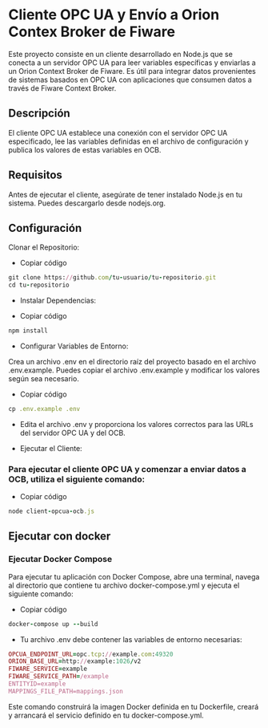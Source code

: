 # Cliente OPC UA y Envío a Orion Contex Broker de Fiware

Este proyecto consiste en un cliente desarrollado en Node.js que se conecta a un servidor OPC UA para leer variables específicas y enviarlas a un Orion Context Broker de Fiware. Es útil para integrar datos provenientes de sistemas basados en OPC UA con aplicaciones que consumen datos a través de Fiware Context Broker.

## Descripción
El cliente OPC UA establece una conexión con el servidor OPC UA especificado, lee las variables definidas en el archivo de configuración y publica los valores de estas variables en OCB.

## Requisitos
Antes de ejecutar el cliente, asegúrate de tener instalado Node.js en tu sistema. Puedes descargarlo desde nodejs.org.

## Configuración
Clonar el Repositorio:

- Copiar código
```ruby
git clone https://github.com/tu-usuario/tu-repositorio.git
cd tu-repositorio
```

- Instalar Dependencias:

- Copiar código
```ruby
npm install
```

- Configurar Variables de Entorno:

Crea un archivo .env en el directorio raíz del proyecto basado en el archivo .env.example. Puedes copiar el archivo .env.example y modificar los valores según sea necesario.

- Copiar código
```ruby
cp .env.example .env
```

- Edita el archivo .env y proporciona los valores correctos para las URLs del servidor OPC UA y del OCB.

- Ejecutar el Cliente:

### Para ejecutar el cliente OPC UA y comenzar a enviar datos a OCB, utiliza el siguiente comando:

- Copiar código
```ruby
node client-opcua-ocb.js
```

## Ejecutar con docker

### Ejecutar Docker Compose

Para ejecutar tu aplicación con Docker Compose, abre una terminal, navega al directorio que contiene tu archivo docker-compose.yml y ejecuta el siguiente comando:

- Copiar código
```ruby
docker-compose up --build
```

- Tu archivo .env debe contener las variables de entorno necesarias:
```ruby
OPCUA_ENDPOINT_URL=opc.tcp://example.com:49320
ORION_BASE_URL=http://example:1026/v2
FIWARE_SERVICE=example
FIWARE_SERVICE_PATH=/example
ENTITYID=example
MAPPINGS_FILE_PATH=mappings.json
```
Este comando construirá la imagen Docker definida en tu Dockerfile, creará y arrancará el servicio definido en tu docker-compose.yml.